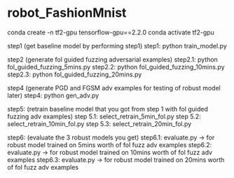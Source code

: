 # robot_FashionMnist
conda create -n tf2-gpu tensorflow-gpu==2.2.0
conda activate tf2-gpu


step1 (get baseline model by performing step1)
step1: python train_model.py


step2 (generate fol guided fuzzing adversarial examples)
step2.1: python fol_guided_fuzzing_5mins.py
step2.2: python fol_guided_fuzzing_10mins.py
step2.3: python fol_guided_fuzzing_20mins.py


step4 (generate PGD and FGSM adv examples for testing of robust model later)
step4: python gen_adv.py


step5: (retrain baseline model that you got from step 1 with fol guided fuzzing adv examples)
step 5.1: select_retrain_5min_fol.py
step 5.2: select_retrain_10min_fol.py
step 5.3: select_retrain_20min_fol.py


step6: (evaluate the 3 robust models you get)
step6.1: evaluate.py -> for robust model trained on 5mins worth of fol fuzz adv examples
step6.2: evaluate.py -> for robust model trained on 10mins worth of fol fuzz adv examples
step6.3: evaluate.py -> for robust model trained on 20mins worth of fol fuzz adv examples


